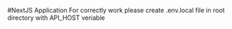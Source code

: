 #NextJS Application
For correctly work please create .env.local file in root directory with API_HOST veriable
